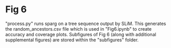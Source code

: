 # Fig 6

"process.py" runs sparg on a tree sequence output by SLiM. This generates the random_ancestors.csv file which is used in "Fig6.ipynb" to create accuracy and coverage plots. Subfigures of Fig 6 (along with additional supplemental figures) are stored within the "subfigures" folder.
